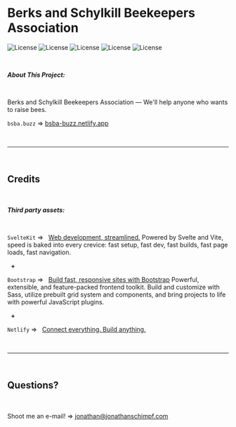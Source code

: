 # Berks and Schylkill Beekeepers Association

  
![License](https://img.shields.io/static/v1?label=Language&message=JavaScript&color=yellow)
![License](https://img.shields.io/static/v1?label=Language&message=HTML5&color=orange) ![License](https://img.shields.io/static/v1?label=Language&message=CSS3&color=blue) ![License](https://img.shields.io/static/v1?label=Framework&message=SvelteKit&color=green) 
![License](https://img.shields.io/static/v1?label=Framework&message=Bootstrap&color=pink)

<p>&nbsp;<p>

<strong><em>About This Project:</strong></em>

<p>&nbsp;<p>

Berks and Schylkill Beekeepers Association — We'll help anyone who wants to raise bees.

`bsba.buzz` => [bsba-buzz.netlify.app](https://bsba-buzz.netlify.app)

<p>&nbsp;<p>

------
<p>&nbsp;<p>

## Credits

<p>&nbsp;<p>

<strong><em>Third party assets:</strong></em>

<p>&nbsp;</p>

`SvelteKit` =>‏‏‎ ‎ ‏‏‎ ‎[Web development, streamlined.](https://kit.svelte.dev/) Powered by Svelte and Vite, speed is baked into every crevice: fast setup, fast dev, fast builds, fast page loads, fast navigation.

<p>&nbsp;‏‏‎‏‏‎ ‎<strong>+</strong></p>

`Bootstrap` =>‏‏‎ ‎ ‏‏‎ ‎[Build fast, responsive sites with Bootstrap](https://getbootstrap.com/) Powerful, extensible, and feature-packed frontend toolkit. Build and customize with Sass, utilize prebuilt grid system and components, and bring projects to life with powerful JavaScript plugins.

<p>&nbsp;‏‏‎‏‏‎ ‎<strong>+</strong></p>

`Netlify` =>‏‏‎ ‎ ‏‏‎ ‎[Connect everything. Build anything.](https://www.netlify.com/)

<p>&nbsp;<p>

---

<p>&nbsp;<p>

## Questions?

<p>&nbsp;<p>

Shoot me an e-mail! => jonathan@jonathanschimpf.com

<p>&nbsp;<p>
